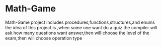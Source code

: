 # Math-Game
Math-Game project includes procedures,functions,structures,and enums the idea of this project is ,when some one want do a quiz the compiler will ask how many questions want answer,then will choose the level of the exam,then will choose operation type 
